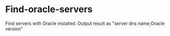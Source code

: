 # Find-oracle-servers

Find servers with Oracle installed. Output result as "server dns name;Oracle version"
